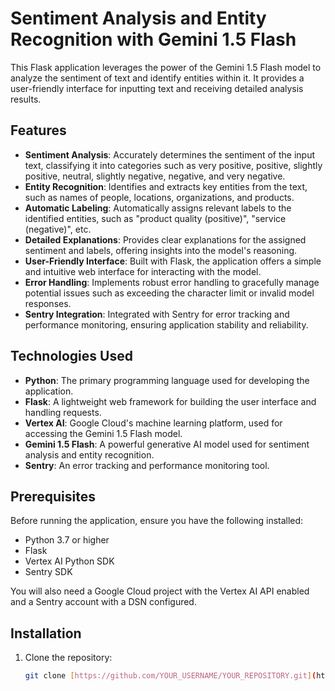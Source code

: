 # Sentiment Analysis and Entity Recognition with Gemini 1.5 Flash

This Flask application leverages the power of the Gemini 1.5 Flash model to analyze the sentiment of text and identify entities within it. It provides a user-friendly interface for inputting text and receiving detailed analysis results.

## Features

- **Sentiment Analysis**: Accurately determines the sentiment of the input text, classifying it into categories such as very positive, positive, slightly positive, neutral, slightly negative, negative, and very negative.
- **Entity Recognition**: Identifies and extracts key entities from the text, such as names of people, locations, organizations, and products.
- **Automatic Labeling**: Automatically assigns relevant labels to the identified entities, such as "product quality (positive)", "service (negative)", etc.
- **Detailed Explanations**: Provides clear explanations for the assigned sentiment and labels, offering insights into the model's reasoning.
- **User-Friendly Interface**: Built with Flask, the application offers a simple and intuitive web interface for interacting with the model.
- **Error Handling**: Implements robust error handling to gracefully manage potential issues such as exceeding the character limit or invalid model responses.
- **Sentry Integration**: Integrated with Sentry for error tracking and performance monitoring, ensuring application stability and reliability.

## Technologies Used

- **Python**: The primary programming language used for developing the application.
- **Flask**: A lightweight web framework for building the user interface and handling requests.
- **Vertex AI**: Google Cloud's machine learning platform, used for accessing the Gemini 1.5 Flash model.
- **Gemini 1.5 Flash**: A powerful generative AI model used for sentiment analysis and entity recognition.
- **Sentry**: An error tracking and performance monitoring tool.

## Prerequisites

Before running the application, ensure you have the following installed:

- Python 3.7 or higher
- Flask
- Vertex AI Python SDK
- Sentry SDK

You will also need a Google Cloud project with the Vertex AI API enabled and a Sentry account with a DSN configured.

## Installation

1. Clone the repository:
   ```bash
   git clone [https://github.com/YOUR_USERNAME/YOUR_REPOSITORY.git](https://github.com/YOUR_USERNAME/YOUR_REPOSITORY.git)
